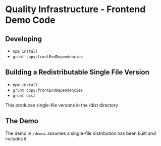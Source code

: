 # Quality Infrastructure - Frontend Demo Code

## Developing

- `npm install`
- `grunt copy:frontEndDependencies`

## Building a Redistributable Single File Version

- `npm install`
- `grunt copy:frontEndDependencies`
- `grunt dist`

This produces single-file versons in the /dist directory

## The Demo

The demo in `/demos` assumes a single-file distribution has been built and includes it
